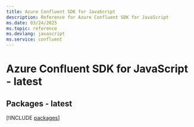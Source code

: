 ```yaml
---
title: Azure Confluent SDK for JavaScript
description: Reference for Azure Confluent SDK for JavaScript
ms.date: 03/24/2025
ms.topic: reference
ms.devlang: javascript
ms.service: confluent
---
```

# Azure Confluent SDK for JavaScript - latest
## Packages - latest
[!INCLUDE [packages](confluent-index.md)]